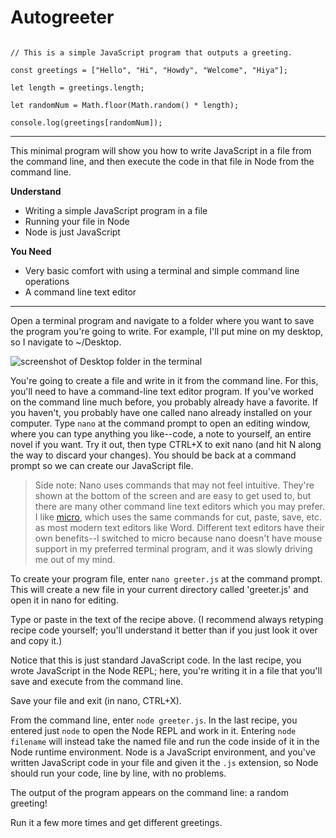 # Autogreeter

````

// This is a simple JavaScript program that outputs a greeting. 

const greetings = ["Hello", "Hi", "Howdy", "Welcome", "Hiya"]; 

let length = greetings.length;

let randomNum = Math.floor(Math.random() * length);

console.log(greetings[randomNum]);

````

___

This minimal program will show you how to write JavaScript in a file from the command line, and then execute the code in that file in Node from the command line. 

**Understand**
* Writing a simple JavaScript program in a file
* Running your file in Node
* Node is just JavaScript

**You Need**
* Very basic comfort with using a terminal and simple command line operations
* A command line text editor

___

Open a terminal program and navigate to a folder where you want to save the program you're going to write. For example, I'll put mine on my desktop, so I navigate to ~/Desktop. 

![screenshot of Desktop folder in the terminal](https://github.com/bkager/Node-cookbook/assets/68086185/22b0d6c6-acb6-4165-b483-3c353db71e82)

You're going to create a file and write in it from the command line. For this, you'll need to have a command-line text editor program. If you've worked on the command line much before, you probably already have a favorite. If you haven't, you probably have one called nano already installed on your computer. Type ````nano```` at the command prompt to open an editing window, where you can type anything you like--code, a note to yourself, an entire novel if you want. Try it out, then type CTRL+X to exit nano (and hit N along the way to discard your changes). You should be back at a command prompt so we can create our JavaScript file. 

> Side note: Nano uses commands that may not feel intuitive. They're shown at the bottom of the screen and are easy to get used to, but there are many other command line text editors which you may prefer. I like [micro](https://micro-editor.github.io/), which uses the same commands for cut, paste, save, etc. as most modern text editors like Word. Different text editors have their own benefits--I switched to micro because nano doesn't have mouse support in my preferred terminal program, and it was slowly driving me out of my mind. 

To create your program file, enter `nano greeter.js` at the command prompt. This will create a new file in your current directory called 'greeter.js' and open it in nano for editing. 

Type or paste in the text of the recipe above. (I recommend always retyping recipe code yourself; you'll understand it better than if you just look it over and copy it.)

Notice that this is just standard JavaScript code. In the last recipe, you wrote JavaScript in the Node REPL; here, you're writing it in a file that you'll save and execute from the command line.

Save your file and exit (in nano, CTRL+X).

From the command line, enter `node greeter.js`. In the last recipe, you entered just `node` to open the Node REPL and work in it. Entering `node filename` will instead take the named file and run the code inside of it in the Node runtime environment. Node is a JavaScript environment, and you've written JavaScript code in your file and given it the `.js` extension, so Node should run your code, line by line, with no problems. 

The output of the program appears on the command line: a random greeting!

Run it a few more times and get different greetings. 

